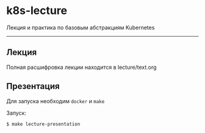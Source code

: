 # k8s-lecture

Лекция и практика по базовым абстракциям Kubernetes

---

## Лекция

Полная расшифровка лекции находится в lecture/text.org

## Презентация

Для запуска необходим `docker` и `make`

Запуск:

    $ make lecture-presentation
